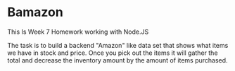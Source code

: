 # Bamazon

This Is Week 7 Homework working with Node.JS 

The task is to build a backend "Amazon" like data set that shows what items we have in stock and price.
Once you pick out the items it will gather the total and decrease the inventory amount by the amount of items purchased. 
